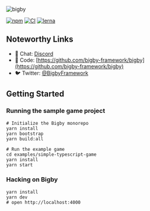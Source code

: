![bigby](https://bigby.dev/logo.png)

[![npm](https://raster.shields.io/npm/v/bigby.png)](https://www.npmjs.com/package/bigby) [![CI](https://github.com/bigby-framework/bigby/workflows/CI/badge.svg)](https://github.com/bigby-framework/bigby/actions) [![lerna](https://img.shields.io/badge/maintained%20with-lerna-cc00ff.svg)](https://lerna.js.org/)

## Noteworthy Links

- 💬 Chat: [Discord](https://discordapp.com/channels/699977689347522561/699977689347522564)
- 🐙 Code: [https://github.com/bigby-framework/bigby](https://github.com/bigby-framework/bigby)
- 🐦 Twitter: [@BigbyFramework](https://twitter.com/bigbyframework)

## Getting Started

### Running the sample game project

```
# Initialize the Bigby monorepo
yarn install
yarn bootstrap
yarn build:all

# Run the example game
cd examples/simple-typescript-game
yarn install
yarn start
```

### Hacking on Bigby

```
yarn install
yarn dev
# open http://localhost:4000
```
